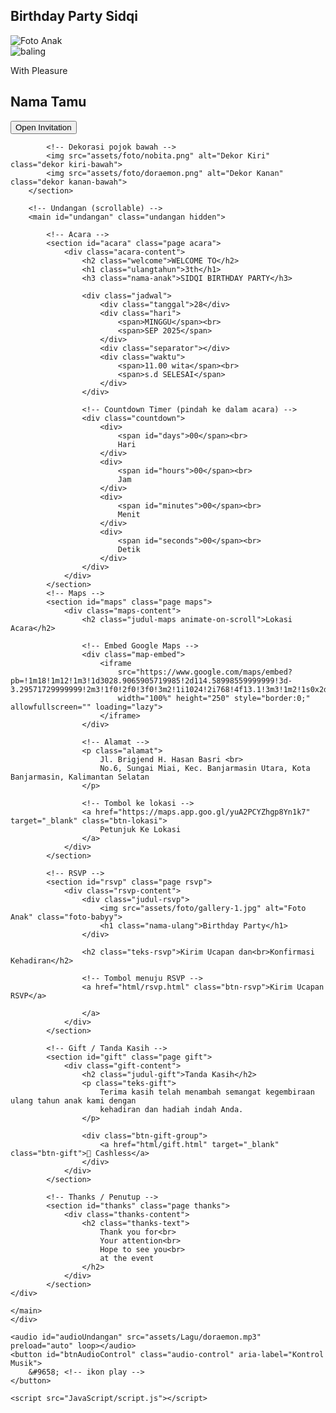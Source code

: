 <!DOCTYPE html>
<html lang="id">

<head>
    <meta charset="UTF-8">
    <meta name="viewport" content="width=device-width, initial-scale=1.0">
    <title>Undangan Ulang Tahun</title>
    <link rel="stylesheet" href="css/style.css">
</head>

<body>
    <!-- Cover -->
    <div class="invitation-box">
        <section id="cover" class="cover">
            <div class="content">
                <h1 class="judul">Birthday Party <span>Sidqi</span></h1>
                <div class="foto-wrapper">
                    <img src="assets/foto/gallery-1.jpg" alt="Foto Anak" class="foto-baby">
                </div>
                <img src="assets/foto/baling.png" alt="baling" class="baling-baling">
                <div class="invite-content">
                    <p class="subtitle">With Pleasure</p>
                    <h2 class="nama-tamu">Nama Tamu</h2>
                    <button class="btn-invite" onclick="openInvitation()">Open Invitation</button>
                </div>
            </div>

            <!-- Dekorasi pojok bawah -->
            <img src="assets/foto/nobita.png" alt="Dekor Kiri" class="dekor kiri-bawah">
            <img src="assets/foto/doraemon.png" alt="Dekor Kanan" class="dekor kanan-bawah">
        </section>

        <!-- Undangan (scrollable) -->
        <main id="undangan" class="undangan hidden">

            <!-- Acara -->
            <section id="acara" class="page acara">
                <div class="acara-content">
                    <h2 class="welcome">WELCOME TO</h2>
                    <h1 class="ulangtahun">3th</h1>
                    <h3 class="nama-anak">SIDQI BIRTHDAY PARTY</h3>

                    <div class="jadwal">
                        <div class="tanggal">28</div>
                        <div class="hari">
                            <span>MINGGU</span><br>
                            <span>SEP 2025</span>
                        </div>
                        <div class="separator"></div>
                        <div class="waktu">
                            <span>11.00 wita</span><br>
                            <span>s.d SELESAI</span>
                        </div>
                    </div>

                    <!-- Countdown Timer (pindah ke dalam acara) -->
                    <div class="countdown">
                        <div>
                            <span id="days">00</span><br>
                            Hari
                        </div>
                        <div>
                            <span id="hours">00</span><br>
                            Jam
                        </div>
                        <div>
                            <span id="minutes">00</span><br>
                            Menit
                        </div>
                        <div>
                            <span id="seconds">00</span><br>
                            Detik
                        </div>
                    </div>
                </div>
            </section>
            <!-- Maps -->
            <section id="maps" class="page maps">
                <div class="maps-content">
                    <h2 class="judul-maps animate-on-scroll">Lokasi Acara</h2>

                    <!-- Embed Google Maps -->
                    <div class="map-embed">
                        <iframe
                            src="https://www.google.com/maps/embed?pb=!1m18!1m12!1m3!1d3028.9065905719985!2d114.58998559999999!3d-3.29571729999999!2m3!1f0!2f0!3f0!3m2!1i1024!2i768!4f13.1!3m3!1m2!1s0x2de4211bbc1be42d%3A0xd93490f4e3d79a8e!2sSMK%20Negeri%202%20Banjarmasin!5e1!3m2!1sid!2sid!4v1758098849723!5m2!1sid!2sid"
                            width="100%" height="250" style="border:0;" allowfullscreen="" loading="lazy">
                        </iframe>
                    </div>

                    <!-- Alamat -->
                    <p class="alamat">
                        Jl. Brigjend H. Hasan Basri <br>
                        No.6, Sungai Miai, Kec. Banjarmasin Utara, Kota Banjarmasin, Kalimantan Selatan
                    </p>

                    <!-- Tombol ke lokasi -->
                    <a href="https://maps.app.goo.gl/yuA2PCYZhgp8Yn1k7" target="_blank" class="btn-lokasi">
                        Petunjuk Ke Lokasi
                    </a>
                </div>
            </section>

            <!-- RSVP -->
            <section id="rsvp" class="page rsvp">
                <div class="rsvp-content">
                    <div class="judul-rsvp">
                        <img src="assets/foto/gallery-1.jpg" alt="Foto Anak" class="foto-babyy">
                        <h1 class="nama-ulang">Birthday Party</h1>
                    </div>

                    <h2 class="teks-rsvp">Kirim Ucapan dan<br>Konfirmasi Kehadiran</h2>

                    <!-- Tombol menuju RSVP -->
                    <a href="html/rsvp.html" class="btn-rsvp">Kirim Ucapan RSVP</a>

                    </a>
                </div>
            </section>

            <!-- Gift / Tanda Kasih -->
            <section id="gift" class="page gift">
                <div class="gift-content">
                    <h2 class="judul-gift">Tanda Kasih</h2>
                    <p class="teks-gift">
                        Terima kasih telah menambah semangat kegembiraan ulang tahun anak kami dengan
                        kehadiran dan hadiah indah Anda.
                    </p>

                    <div class="btn-gift-group">
                        <a href="html/gift.html" target="_blank" class="btn-gift">🎁 Cashless</a>
                    </div>
                </div>
            </section>

            <!-- Thanks / Penutup -->
            <section id="thanks" class="page thanks">
                <div class="thanks-content">
                    <h2 class="thanks-text">
                        Thank you for<br>
                        Your attention<br>
                        Hope to see you<br>
                        at the event
                    </h2>
                </div>
            </section>
    </div>

    </main>
    </div>

    <audio id="audioUndangan" src="assets/Lagu/doraemon.mp3" preload="auto" loop></audio>
    <button id="btnAudioControl" class="audio-control" aria-label="Kontrol Musik">
        &#9658; <!-- ikon play -->
    </button>

    <script src="JavaScript/script.js"></script>
</body>

</html>

